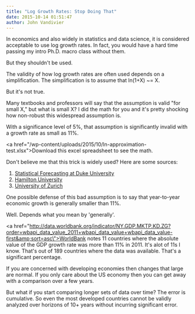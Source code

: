 ```yaml
---
title: "Log Growth Rates: Stop Doing That"
date: 2015-10-14 01:51:47
author: John Vandivier
---
```




In economics and also widely in statistics and data science, it is considered acceptable to use log growth rates. In fact, you would have a hard time passing my intro Ph.D. macro class without them.

But they shouldn't be used.

The validity of how log growth rates are often used depends on a simplification. The simplification is to assume that ln(1+X) ~= X.

But it's not true.

Many textbooks and professors will say that the assumption is valid \"for small X,\" but what is small X? I did the math for you and it's pretty shocking how non-robust this widespread assumption is.

With a significance level of 5%, that assumption is significantly invalid with a growth rate as small as 11%.

<a href=\"/wp-content/uploads/2015/10/ln-approximation-test.xlsx\">Download this excel spreadsheet to see the math</a>.

Don't believe me that this trick is widely used? Here are some sources:
<ol>
	<li><a href=\"http://people.duke.edu/~rnau/411log.htm\">Statistical Forecasting at Duke University</a></li>
	<li><a href=\"http://academics.hamilton.edu/economics/cgeorges/macro-topics-files/growth.pdf\">Hamilton University</a></li>
	<li><a href=\"http://www.eso.uzh.ch/modul3/HowToPre_en.html?lesson.section=unit&amp;section.label=HowToPre_1\">University of Zurich</a></li>
</ol>
One possible defense of this bad assumption is to say that year-to-year economic growth is generally smaller than 11%.

Well. Depends what you mean by 'generally'.

<a href=\"http://data.worldbank.org/indicator/NY.GDP.MKTP.KD.ZG?order=wbapi_data_value_2011+wbapi_data_value+wbapi_data_value-first&amp;sort=asc\">WorldBank notes 11 countries</a> where the absolute value of the GDP growth rate was more than 11% in 2011. It's alot of 11s I know. That's out of 189 countries where the data was available. That's a significant percentage.

If you are concerned with developing economies then changes that large are normal. If you only care about the US economy then you can get away with a comparison over a few years.

But what if you start comparing longer sets of data over time? The error is cumulative. So even the most developed countries cannot be validly analyzed over horizons of 10+ years without incurring significant error.